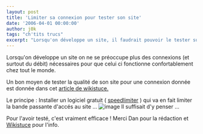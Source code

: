 ```yaml
---
layout: post
title: 'Limiter sa connexion pour tester son site'
date: '2006-04-01 00:00:00'
author: j0k
tags: "ch'tits trucs"
excerpt: "Lorsqu'on développe un site, il faudrait pouvoir le tester sur tout type de connexion internet.  \nVoilà le soft qu'il vous faut !"
---
```


Lorsqu'on développe un site on ne se préoccupe plus des connexions (et surtout du débit) nécessaires pour que celui ci fonctionne confortablement chez tout le monde.

Un bon moyen de tester la qualité de son site pour une connexion donnée est donnée dans cet [article de wikistuce.](http://www.wikistuce.info/doku.php/logiciels/speedlimiter_-_reduisez_votre_debit_pour_tester_vos_sites)

  Le principe : Installer un logiciel gratuit ( [speedlimiter](http://www.delight.ch/download/43/SpeedLimiter.exe) ) qui va en fait limiter la bande passante d'accés au site ...
   ![image](http://www.wikistuce.info/lib/exe/fetch.php/nouvelle_page_id_articles/speedlimiter.png)
  Il suffisait d'y penser ...

 Pour l'avoir testé, c'est vraiment efficace !
  Merci Dan pour la rédaction et [Wikistuce](http://www.wikistuce.info) pour l'info.

